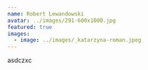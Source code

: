 ```yaml
---
name: Robert Lewandowski
avatar: ../images/291-600x1000.jpg
featured: true
images:
  - image: ../images/_katarzyna-roman.jpeg
---
```

a﻿sdczxc